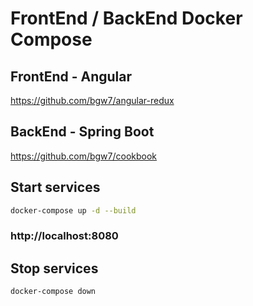 # FrontEnd / BackEnd Docker Compose

## FrontEnd - Angular

https://github.com/bgw7/angular-redux

## BackEnd - Spring Boot

https://github.com/bgw7/cookbook

## Start services

```bash
docker-compose up -d --build
```
### http://localhost:8080

## Stop services

```bash
docker-compose down
```

